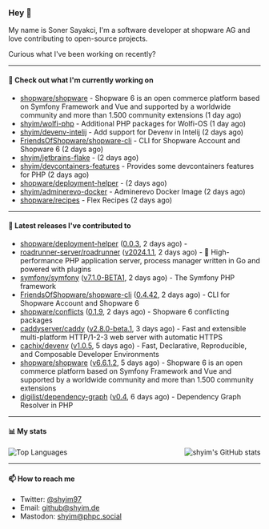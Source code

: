 ### Hey 👋

My name is Soner Sayakci, I'm a software developer at shopware AG and love contributing to open-source projects.

Curious what I've been working on recently?

---

#### 👷 Check out what I'm currently working on

- [shopware/shopware](https://github.com/shopware/shopware) - Shopware 6 is an open commerce platform based on Symfony Framework and Vue and supported by a worldwide community and more than 1.500 community extensions (1 day ago)
- [shyim/wolfi-php](https://github.com/shyim/wolfi-php) - Additional PHP packages for Wolfi-OS (1 day ago)
- [shyim/devenv-intelij](https://github.com/shyim/devenv-intelij) - Add support for Devenv in Intelij (2 days ago)
- [FriendsOfShopware/shopware-cli](https://github.com/FriendsOfShopware/shopware-cli) - CLI for Shopware Account and Shopware 6 (2 days ago)
- [shyim/jetbrains-flake](https://github.com/shyim/jetbrains-flake) -  (2 days ago)
- [shyim/devcontainers-features](https://github.com/shyim/devcontainers-features) - Provides some devcontainers features for PHP (2 days ago)
- [shopware/deployment-helper](https://github.com/shopware/deployment-helper) -  (2 days ago)
- [shyim/adminerevo-docker](https://github.com/shyim/adminerevo-docker) - Adminerevo Docker Image (2 days ago)
- [shopware/recipes](https://github.com/shopware/recipes) - Flex Recipes (2 days ago)

---

#### 🔭 Latest releases I've contributed to

- [shopware/deployment-helper](https://github.com/shopware/deployment-helper) ([0.0.3](https://github.com/shopware/deployment-helper/releases/tag/0.0.3), 2 days ago) - 
- [roadrunner-server/roadrunner](https://github.com/roadrunner-server/roadrunner) ([v2024.1.1](https://github.com/roadrunner-server/roadrunner/releases/tag/v2024.1.1), 2 days ago) - 🤯 High-performance PHP application server, process manager written in Go and powered with plugins
- [symfony/symfony](https://github.com/symfony/symfony) ([v7.1.0-BETA1](https://github.com/symfony/symfony/releases/tag/v7.1.0-BETA1), 2 days ago) - The Symfony PHP framework
- [FriendsOfShopware/shopware-cli](https://github.com/FriendsOfShopware/shopware-cli) ([0.4.42](https://github.com/FriendsOfShopware/shopware-cli/releases/tag/0.4.42), 2 days ago) - CLI for Shopware Account and Shopware 6
- [shopware/conflicts](https://github.com/shopware/conflicts) ([0.1.9](https://github.com/shopware/conflicts/releases/tag/0.1.9), 2 days ago) - Shopware 6 conflicting packages
- [caddyserver/caddy](https://github.com/caddyserver/caddy) ([v2.8.0-beta.1](https://github.com/caddyserver/caddy/releases/tag/v2.8.0-beta.1), 3 days ago) - Fast and extensible multi-platform HTTP/1-2-3 web server with automatic HTTPS
- [cachix/devenv](https://github.com/cachix/devenv) ([v1.0.5](https://github.com/cachix/devenv/releases/tag/v1.0.5), 5 days ago) - Fast, Declarative, Reproducible, and Composable Developer Environments
- [shopware/shopware](https://github.com/shopware/shopware) ([v6.6.1.2](https://github.com/shopware/shopware/releases/tag/v6.6.1.2), 5 days ago) - Shopware 6 is an open commerce platform based on Symfony Framework and Vue and supported by a worldwide community and more than 1.500 community extensions
- [digilist/dependency-graph](https://github.com/digilist/dependency-graph) ([v0.4](https://github.com/digilist/dependency-graph/releases/tag/v0.4), 6 days ago) - Dependency Graph Resolver in PHP

---

#### 📊 My stats

<img align="right" alt="shyim's GitHub stats" src="https://github-readme-stats.vercel.app/api?username=shyim&count_private=1&show_icons=true&" />

![Top Languages](https://github-readme-stats.vercel.app/api/top-langs/?username=shyim)

---

#### 📫 How to reach me

- Twitter: [@shyim97](https://twitter.com/shyim97)
- Email: [github@shyim.de](mailto://github@shyim.de)
- Mastodon: <a rel="me" href="https://phpc.social/@shyim">shyim@phpc.social</a>
